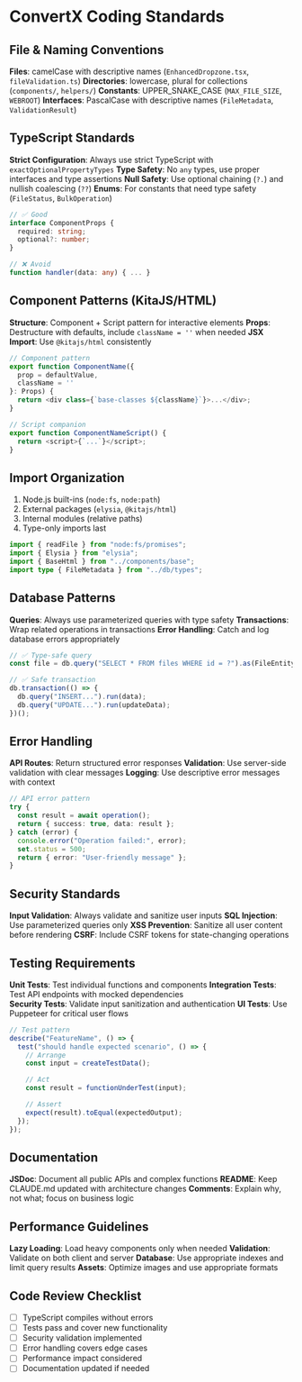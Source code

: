 # ConvertX Coding Standards

## File & Naming Conventions

**Files**: camelCase with descriptive names (`EnhancedDropzone.tsx`, `fileValidation.ts`)
**Directories**: lowercase, plural for collections (`components/`, `helpers/`)
**Constants**: UPPER_SNAKE_CASE (`MAX_FILE_SIZE`, `WEBROOT`)
**Interfaces**: PascalCase with descriptive names (`FileMetadata`, `ValidationResult`)

## TypeScript Standards

**Strict Configuration**: Always use strict TypeScript with `exactOptionalPropertyTypes`
**Type Safety**: No `any` types, use proper interfaces and type assertions
**Null Safety**: Use optional chaining (`?.`) and nullish coalescing (`??`)
**Enums**: For constants that need type safety (`FileStatus`, `BulkOperation`)

```typescript
// ✅ Good
interface ComponentProps {
  required: string;
  optional?: number;
}

// ❌ Avoid
function handler(data: any) { ... }
```

## Component Patterns (KitaJS/HTML)

**Structure**: Component + Script pattern for interactive elements
**Props**: Destructure with defaults, include `className = ''` when needed
**JSX Import**: Use `@kitajs/html` consistently

```typescript
// Component pattern
export function ComponentName({
  prop = defaultValue,
  className = ''
}: Props) {
  return <div class={`base-classes ${className}`}>...</div>;
}

// Script companion
export function ComponentNameScript() {
  return <script>{`...`}</script>;
}
```

## Import Organization

1. Node.js built-ins (`node:fs`, `node:path`)
2. External packages (`elysia`, `@kitajs/html`)
3. Internal modules (relative paths)
4. Type-only imports last

```typescript
import { readFile } from "node:fs/promises";
import { Elysia } from "elysia";
import { BaseHtml } from "../components/base";
import type { FileMetadata } from "../db/types";
```

## Database Patterns

**Queries**: Always use parameterized queries with type safety
**Transactions**: Wrap related operations in transactions
**Error Handling**: Catch and log database errors appropriately

```typescript
// ✅ Type-safe query
const file = db.query("SELECT * FROM files WHERE id = ?").as(FileEntity).get(fileId);

// ✅ Safe transaction
db.transaction(() => {
  db.query("INSERT...").run(data);
  db.query("UPDATE...").run(updateData);
})();
```

## Error Handling

**API Routes**: Return structured error responses
**Validation**: Use server-side validation with clear messages
**Logging**: Use descriptive error messages with context

```typescript
// API error pattern
try {
  const result = await operation();
  return { success: true, data: result };
} catch (error) {
  console.error("Operation failed:", error);
  set.status = 500;
  return { error: "User-friendly message" };
}
```

## Security Standards

**Input Validation**: Always validate and sanitize user inputs
**SQL Injection**: Use parameterized queries only
**XSS Prevention**: Sanitize all user content before rendering
**CSRF**: Include CSRF tokens for state-changing operations

## Testing Requirements

**Unit Tests**: Test individual functions and components
**Integration Tests**: Test API endpoints with mocked dependencies  
**Security Tests**: Validate input sanitization and authentication
**UI Tests**: Use Puppeteer for critical user flows

```typescript
// Test pattern
describe("FeatureName", () => {
  test("should handle expected scenario", () => {
    // Arrange
    const input = createTestData();

    // Act
    const result = functionUnderTest(input);

    // Assert
    expect(result).toEqual(expectedOutput);
  });
});
```

## Documentation

**JSDoc**: Document all public APIs and complex functions
**README**: Keep CLAUDE.md updated with architecture changes
**Comments**: Explain why, not what; focus on business logic

## Performance Guidelines

**Lazy Loading**: Load heavy components only when needed
**Validation**: Validate on both client and server
**Database**: Use appropriate indexes and limit query results
**Assets**: Optimize images and use appropriate formats

## Code Review Checklist

- [ ] TypeScript compiles without errors
- [ ] Tests pass and cover new functionality
- [ ] Security validation implemented
- [ ] Error handling covers edge cases
- [ ] Performance impact considered
- [ ] Documentation updated if needed
